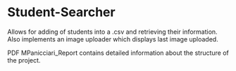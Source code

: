 # Student-Searcher
Allows for adding of students into a .csv and retrieving their information. Also implements an image uploader which displays last image uploaded.

PDF MPanicciari_Report contains detailed information about the structure of the project.
